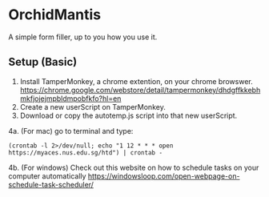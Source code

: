 # OrchidMantis
A simple form filler, up to you how you use it.

## Setup (Basic)
1. Install TamperMonkey, a chrome extention, on your chrome browswer. https://chrome.google.com/webstore/detail/tampermonkey/dhdgffkkebhmkfjojejmpbldmpobfkfo?hl=en
2. Create a new userScript on TamperMonkey.
3. Download or copy the autotemp.js script into that new userScript.

4a. (For mac) go to terminal and type:  

```(crontab -l 2>/dev/null; echo "1 12 * * * open https://myaces.nus.edu.sg/htd") | crontab -```

4b. (For windows) Check out this website on how to schedule tasks on your computer automatically https://windowsloop.com/open-webpage-on-schedule-task-scheduler/


